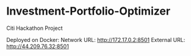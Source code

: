 # Investment-Portfolio-Optimizer
Citi Hackathon Project

Deployed on Docker:
Network URL: <a href="http://172.17.0.2:8501">http://172.17.0.2:8501</a>
External URL: <a href="http://44.209.76.32:8501">http://44.209.76.32:8501</a>
